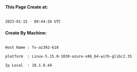 
   
#### This Page Create at:

```bash

2023-01-15 - 09:44:26 UTC

```

#### Create By Machine:

```bash

Host Name : fv-az392-618

platform  : Linux-5.15.0-1030-azure-x86_64-with-glibc2.35

Ip Local  : 10.1.0.44

```

